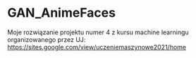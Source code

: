 # GAN_AnimeFaces
Moje rozwiązanie projektu numer 4 z kursu machine learningu organizowanego przez UJ: https://sites.google.com/view/uczeniemaszynowe2021/home
